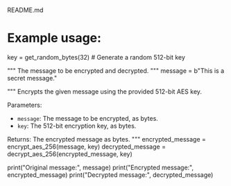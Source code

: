 README.md

# Example usage:
key = get_random_bytes(32)  # Generate a random 512-bit key


"""
The message to be encrypted and decrypted.
"""
message = b"This is a secret message."

"""
Encrypts the given message using the provided 512-bit AES key.

Parameters:
- `message`: The message to be encrypted, as bytes.
- `key`: The 512-bit encryption key, as bytes.

Returns:
The encrypted message as bytes.
"""
encrypted_message = encrypt_aes_256(message, key)
decrypted_message = decrypt_aes_256(encrypted_message, key)

print("Original message:", message)
print("Encrypted message:", encrypted_message)
print("Decrypted message:", decrypted_message)
